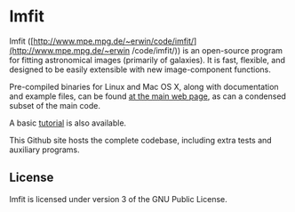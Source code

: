 # Imfit

Imfit
([http://www.mpe.mpg.de/~erwin/code/imfit/](http://www.mpe.mpg.de/~erwin
/code/imfit/)) is an open-source program for fitting astronomical images
(primarily of galaxies). It is fast, flexible, and designed to be easily
extensible with new image-component functions.

Pre-compiled binaries for Linux and Mac OS X, along with documentation
and example files, can be found 
[at the main web page](http://www.mpe.mpg.de/~erwin/code/imfit/index.html#downloads),
as can a condensed subset of the main code.

A basic [tutorial](http://www.mpe.mpg.de/~erwin/code/imfit/markdown/index.html) is also available.

This Github site hosts the complete codebase, including extra tests and auxiliary
programs.

## License

Imfit is licensed under version 3 of the GNU Public License.
